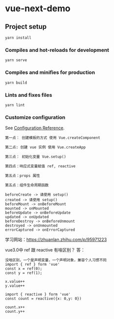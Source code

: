 # vue-next-demo

## Project setup
```
yarn install
```

### Compiles and hot-reloads for development
```
yarn serve
```

### Compiles and minifies for production
```
yarn build
```

### Lints and fixes files
```
yarn lint
```

### Customize configuration
See [Configuration Reference](https://cli.vuejs.org/config/).

```
第一点： 创建模板的方式 使用 Vue.createComponent

第二点: 创建 vue 实例 使用 Vue.createApp

第三点： 初始化变量 Vue.setup()

第四点：响应式变量赋值 ref, reactive

第五点：props 属性

第五点：组件生命周期函数
```


```
beforeCreate -> 请使用 setup()
created -> 请使用 setup()
beforeMount -> onBeforeMount
mounted -> onMounted
beforeUpdate -> onBeforeUpdate
updated -> onUpdated
beforeDestroy -> onBeforeUnmount
destroyed -> onUnmounted
errorCaptured -> onErrorCaptured
```

学习网站：https://zhuanlan.zhihu.com/p/95971223

vue3.0中
ref 跟 reactive 有啥区别？
答：
```
没啥区别，一个是声明变量，一个声明对象，兼容个人习惯不同
import { ref } form 'vue'
const x = ref(0);
const y = ref(1);

x.value++
y.value++

import { reactive } form 'vue'
const count = reactive({x: 0,y: 0})

count.x++
count.y++
```